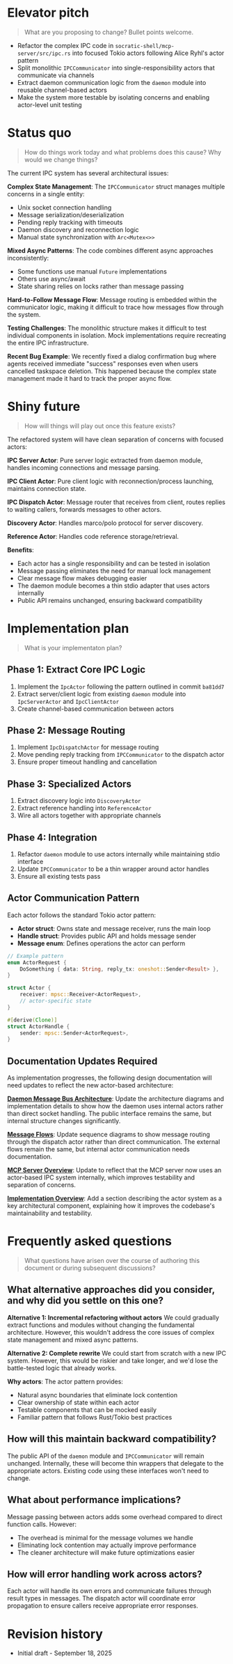 # Elevator pitch

> What are you proposing to change? Bullet points welcome.

* Refactor the complex IPC code in `socratic-shell/mcp-server/src/ipc.rs` into focused Tokio actors following Alice Ryhl's actor pattern
* Split monolithic `IPCCommunicator` into single-responsibility actors that communicate via channels
* Extract daemon communication logic from the `daemon` module into reusable channel-based actors
* Make the system more testable by isolating concerns and enabling actor-level unit testing

# Status quo

> How do things work today and what problems does this cause? Why would we change things?

The current IPC system has several architectural issues:

**Complex State Management**: The `IPCCommunicator` struct manages multiple concerns in a single entity:
- Unix socket connection handling
- Message serialization/deserialization  
- Pending reply tracking with timeouts
- Daemon discovery and reconnection logic
- Manual state synchronization with `Arc<Mutex<>>`

**Mixed Async Patterns**: The code combines different async approaches inconsistently:
- Some functions use manual `Future` implementations
- Others use async/await
- State sharing relies on locks rather than message passing

**Hard-to-Follow Message Flow**: Message routing is embedded within the communicator logic, making it difficult to trace how messages flow through the system.

**Testing Challenges**: The monolithic structure makes it difficult to test individual components in isolation. Mock implementations require recreating the entire IPC infrastructure.

**Recent Bug Example**: We recently fixed a dialog confirmation bug where agents received immediate "success" responses even when users cancelled taskspace deletion. This happened because the complex state management made it hard to track the proper async flow.

# Shiny future

> How will things will play out once this feature exists?

The refactored system will have clean separation of concerns with focused actors:

**IPC Server Actor**: Pure server logic extracted from daemon module, handles incoming connections and message parsing.

**IPC Client Actor**: Pure client logic with reconnection/process launching, maintains connection state.

**IPC Dispatch Actor**: Message router that receives from client, routes replies to waiting callers, forwards messages to other actors.

**Discovery Actor**: Handles marco/polo protocol for server discovery.

**Reference Actor**: Handles code reference storage/retrieval.

**Benefits**:
- Each actor has a single responsibility and can be tested in isolation
- Message passing eliminates the need for manual lock management
- Clear message flow makes debugging easier
- The daemon module becomes a thin stdio adapter that uses actors internally
- Public API remains unchanged, ensuring backward compatibility

# Implementation plan

> What is your implementaton plan?

## Phase 1: Extract Core IPC Logic
1. Implement the `IpcActor` following the pattern outlined in commit `ba81dd7`
2. Extract server/client logic from existing `daemon` module into `IpcServerActor` and `IpcClientActor`
3. Create channel-based communication between actors

## Phase 2: Message Routing
1. Implement `IpcDispatchActor` for message routing
2. Move pending reply tracking from `IPCCommunicator` to the dispatch actor
3. Ensure proper timeout handling and cancellation

## Phase 3: Specialized Actors
1. Extract discovery logic into `DiscoveryActor`
2. Extract reference handling into `ReferenceActor`
3. Wire all actors together with appropriate channels

## Phase 4: Integration
1. Refactor `daemon` module to use actors internally while maintaining stdio interface
2. Update `IPCCommunicator` to be a thin wrapper around actor handles
3. Ensure all existing tests pass

## Actor Communication Pattern
Each actor follows the standard Tokio actor pattern:
- **Actor struct**: Owns state and message receiver, runs the main loop
- **Handle struct**: Provides public API and holds message sender
- **Message enum**: Defines operations the actor can perform

```rust
// Example pattern
enum ActorRequest {
    DoSomething { data: String, reply_tx: oneshot::Sender<Result> },
}

struct Actor {
    receiver: mpsc::Receiver<ActorRequest>,
    // actor-specific state
}

#[derive(Clone)]
struct ActorHandle {
    sender: mpsc::Sender<ActorRequest>,
}
```

## Documentation Updates Required

As implementation progresses, the following design documentation will need updates to reflect the new actor-based architecture:

**[Daemon Message Bus Architecture](../design/daemon.md)**: Update the architecture diagrams and implementation details to show how the daemon uses internal actors rather than direct socket handling. The public interface remains the same, but internal structure changes significantly.

**[Message Flows](../design/message-flows.md)**: Update sequence diagrams to show message routing through the dispatch actor rather than direct communication. The external flows remain the same, but internal actor communication needs documentation.

**[MCP Server Overview](../design/mcp-server.md)**: Update to reflect that the MCP server now uses an actor-based IPC system internally, which improves testability and separation of concerns.

**[Implementation Overview](../design/implementation-overview.md)**: Add a section describing the actor system as a key architectural component, explaining how it improves the codebase's maintainability and testability.

# Frequently asked questions

> What questions have arisen over the course of authoring this document or during subsequent discussions?

## What alternative approaches did you consider, and why did you settle on this one?

**Alternative 1: Incremental refactoring without actors**
We could gradually extract functions and modules without changing the fundamental architecture. However, this wouldn't address the core issues of complex state management and mixed async patterns.

**Alternative 2: Complete rewrite**
We could start from scratch with a new IPC system. However, this would be riskier and take longer, and we'd lose the battle-tested logic that already works.

**Why actors**: The actor pattern provides:
- Natural async boundaries that eliminate lock contention
- Clear ownership of state within each actor
- Testable components that can be mocked easily
- Familiar pattern that follows Rust/Tokio best practices

## How will this maintain backward compatibility?

The public API of the `daemon` module and `IPCCommunicator` will remain unchanged. Internally, these will become thin wrappers that delegate to the appropriate actors. Existing code using these interfaces won't need to change.

## What about performance implications?

Message passing between actors adds some overhead compared to direct function calls. However:
- The overhead is minimal for the message volumes we handle
- Eliminating lock contention may actually improve performance
- The cleaner architecture will make future optimizations easier

## How will error handling work across actors?

Each actor will handle its own errors and communicate failures through result types in messages. The dispatch actor will coordinate error propagation to ensure callers receive appropriate error responses.

# Revision history

* Initial draft - September 18, 2025
